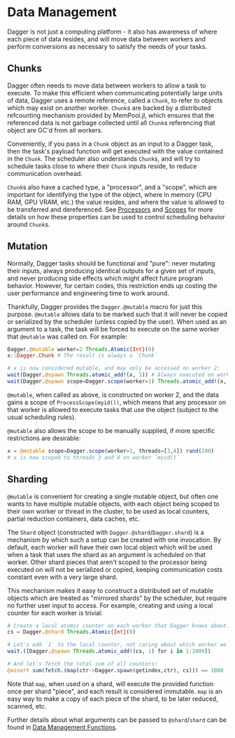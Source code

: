 # Data Management

Dagger is not just a computing platform - it also has awareness of where each
piece of data resides, and will move data between workers and perform
conversions as necessary to satisfy the needs of your tasks.

## Chunks

Dagger often needs to move data between workers to allow a task to execute. To
make this efficient when communicating potentially large units of data, Dagger
uses a remote reference, called a `Chunk`, to refer to objects which may
exist on another worker. `Chunk`s are backed by a distributed refcounting
mechanism provided by MemPool.jl, which ensures that the referenced data is not
garbage collected until all `Chunk`s referencing that object are GC'd from all
workers.

Conveniently, if you pass in a `Chunk` object as an input to a Dagger task,
then the task's payload function will get executed with the value contained in
the `Chunk`. The scheduler also understands `Chunk`s, and will try to schedule
tasks close to where their `Chunk` inputs reside, to reduce communication
overhead.

`Chunk`s also have a cached type, a "processor", and a "scope", which are
important for identifying the type of the object, where in memory (CPU RAM, GPU
VRAM, etc.) the value resides, and where the value is allowed to be transferred
and dereferenced. See [Processors](@ref) and [Scopes](@ref) for more details on
how these properties can be used to control scheduling behavior around `Chunk`s.

## Mutation

Normally, Dagger tasks should be functional and "pure": never mutating their
inputs, always producing identical outputs for a given set of inputs, and never
producing side effects which might affect future program behavior. However, for
certain codes, this restriction ends up costing the user performance and
engineering time to work around.

Thankfully, Dagger provides the `Dagger.@mutable` macro for just this purpose.
`@mutable` allows data to be marked such that it will never be copied or
serialized by the scheduler (unless copied by the user). When used as an
argument to a task, the task will be forced to execute on the same worker that
`@mutable` was called on. For example:

```julia
Dagger.@mutable worker=2 Threads.Atomic{Int}(0)
x::Dagger.Chunk # The result is always a `Chunk`

# x is now considered mutable, and may only be accessed on worker 2:
wait(Dagger.@spawn Threads.atomic_add!(x, 1)) # Always executed on worker 2
wait(Dagger.@spawn scope=Dagger.scope(worker=1) Threads.atomic_add!(x, 1)) # SchedulingException
```

`@mutable`, when called as above, is constructed on worker 2, and the data
gains a scope of `ProcessScope(myid())`, which means that any processor on that
worker is allowed to execute tasks that use the object (subject to the usual
scheduling rules).

`@mutable` also allows the scope to be manually supplied, if more specific
restrictions are desirable:

```julia
x = @mutable scope=Dagger.scope(worker=1, threads=[3,4]) rand(100)
# x is now scoped to threads 3 and 4 on worker `myid()`
```

## Sharding

`@mutable` is convenient for creating a single mutable object, but often one
wants to have multiple mutable objects, with each object being scoped to their
own worker or thread in the cluster, to be used as local counters, partial
reduction containers, data caches, etc.

The `Shard` object (constructed with `Dagger.@shard`/`Dagger.shard`) is a
mechanism by which such a setup can be created with one invocation.  By
default, each worker will have their own local object which will be used when a
task that uses the shard as an argument is scheduled on that worker. Other
shard pieces that aren't scoped to the processor being executed on will not be
serialized or copied, keeping communication costs constant even with a very
large shard.

This mechanism makes it easy to construct a distributed set of mutable objects
which are treated as "mirrored shards" by the scheduler, but require no further
user input to access. For example, creating and using a local counter for each
worker is trivial:

```julia
# Create a local atomic counter on each worker that Dagger knows about:
cs = Dagger.@shard Threads.Atomic{Int}(0)

# Let's add `1` to the local counter, not caring about which worker we're on:
wait.([Dagger.@spawn Threads.atomic_add!(cs, 1) for i in 1:1000])

# And let's fetch the total sum of all counters:
@assert sum(fetch.(map(ctr->Dagger.spawn(getindex,ctr), cs))) == 1000
```

Note that `map`, when used on a shard, will execute the provided function once
per shard "piece", and each result is considered immutable. `map` is an easy
way to make a copy of each piece of the shard, to be later reduced, scanned,
etc.

Further details about what arguments can be passed to `@shard`/`shard` can be found in [Data Management Functions](@ref).
